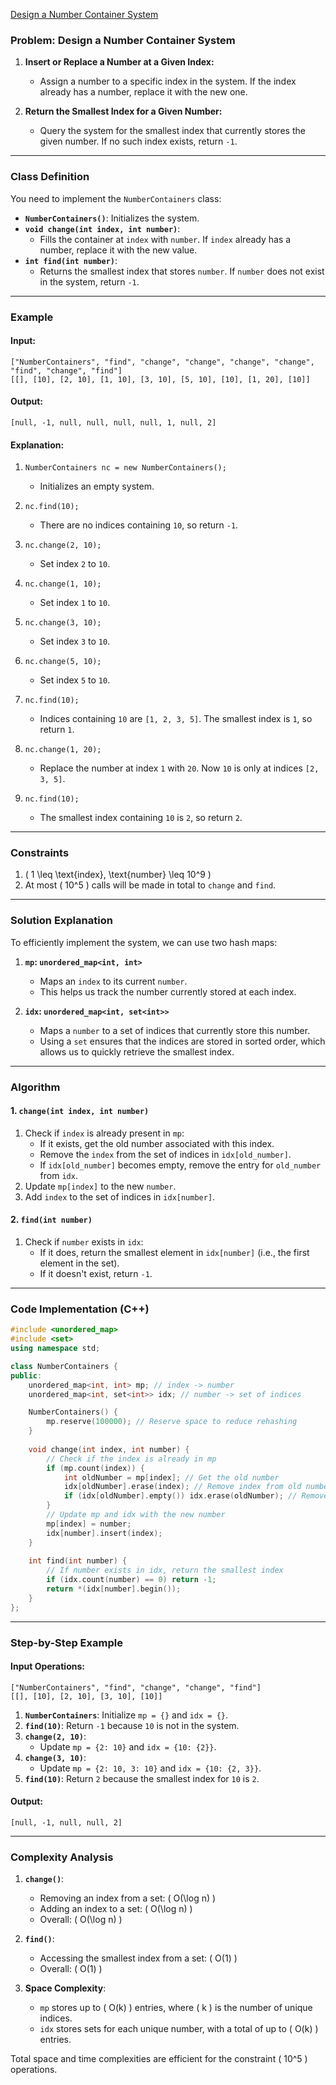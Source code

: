 [Design a Number Container System](https://leetcode.com/problems/design-a-number-container-system/description/)

### **Problem: Design a Number Container System**

1. **Insert or Replace a Number at a Given Index:**
   - Assign a number to a specific index in the system. If the index already has a number, replace it with the new one.
   
2. **Return the Smallest Index for a Given Number:**
   - Query the system for the smallest index that currently stores the given number. If no such index exists, return `-1`.

---

### **Class Definition**
You need to implement the `NumberContainers` class:

- **`NumberContainers()`**: Initializes the system.
- **`void change(int index, int number)`**:
  - Fills the container at `index` with `number`. If `index` already has a number, replace it with the new value.
- **`int find(int number)`**:
  - Returns the smallest index that stores `number`. If `number` does not exist in the system, return `-1`.

---

### **Example**

#### Input:
```plaintext
["NumberContainers", "find", "change", "change", "change", "change", "find", "change", "find"]
[[], [10], [2, 10], [1, 10], [3, 10], [5, 10], [10], [1, 20], [10]]
```

#### Output:
```plaintext
[null, -1, null, null, null, null, 1, null, 2]
```

#### Explanation:
1. `NumberContainers nc = new NumberContainers();`
   - Initializes an empty system.

2. `nc.find(10);`
   - There are no indices containing `10`, so return `-1`.

3. `nc.change(2, 10);`
   - Set index `2` to `10`.

4. `nc.change(1, 10);`
   - Set index `1` to `10`.

5. `nc.change(3, 10);`
   - Set index `3` to `10`.

6. `nc.change(5, 10);`
   - Set index `5` to `10`.

7. `nc.find(10);`
   - Indices containing `10` are `[1, 2, 3, 5]`. The smallest index is `1`, so return `1`.

8. `nc.change(1, 20);`
   - Replace the number at index `1` with `20`. Now `10` is only at indices `[2, 3, 5]`.

9. `nc.find(10);`
   - The smallest index containing `10` is `2`, so return `2`.

---

### **Constraints**
1. \( 1 \leq \text{index}, \text{number} \leq 10^9 \)
2. At most \( 10^5 \) calls will be made in total to `change` and `find`.

---

### **Solution Explanation**

To efficiently implement the system, we can use two hash maps:

1. **`mp`: `unordered_map<int, int>`**
   - Maps an `index` to its current `number`. 
   - This helps us track the number currently stored at each index.

2. **`idx`: `unordered_map<int, set<int>>`**
   - Maps a `number` to a set of indices that currently store this number.
   - Using a `set` ensures that the indices are stored in sorted order, which allows us to quickly retrieve the smallest index.

---

### **Algorithm**

#### **1. `change(int index, int number)`**
1. Check if `index` is already present in `mp`:
   - If it exists, get the old number associated with this index.
   - Remove the `index` from the set of indices in `idx[old_number]`.
   - If `idx[old_number]` becomes empty, remove the entry for `old_number` from `idx`.
2. Update `mp[index]` to the new `number`.
3. Add `index` to the set of indices in `idx[number]`.

#### **2. `find(int number)`**
1. Check if `number` exists in `idx`:
   - If it does, return the smallest element in `idx[number]` (i.e., the first element in the set).
   - If it doesn't exist, return `-1`.

---

### **Code Implementation (C++)**

```cpp
#include <unordered_map>
#include <set>
using namespace std;

class NumberContainers {
public:
    unordered_map<int, int> mp; // index -> number
    unordered_map<int, set<int>> idx; // number -> set of indices

    NumberContainers() {
        mp.reserve(100000); // Reserve space to reduce rehashing
    }
    
    void change(int index, int number) {
        // Check if the index is already in mp
        if (mp.count(index)) {
            int oldNumber = mp[index]; // Get the old number
            idx[oldNumber].erase(index); // Remove index from old number's set
            if (idx[oldNumber].empty()) idx.erase(oldNumber); // Remove entry if set is empty
        }
        // Update mp and idx with the new number
        mp[index] = number;
        idx[number].insert(index);
    }
    
    int find(int number) {
        // If number exists in idx, return the smallest index
        if (idx.count(number) == 0) return -1;
        return *(idx[number].begin());
    }
};
```

---

### **Step-by-Step Example**

#### **Input Operations:**
```plaintext
["NumberContainers", "find", "change", "change", "find"]
[[], [10], [2, 10], [3, 10], [10]]
```

1. **`NumberContainers`**: Initialize `mp = {}` and `idx = {}`.
2. **`find(10)`**: Return `-1` because `10` is not in the system.
3. **`change(2, 10)`**:
   - Update `mp = {2: 10}` and `idx = {10: {2}}`.
4. **`change(3, 10)`**:
   - Update `mp = {2: 10, 3: 10}` and `idx = {10: {2, 3}}`.
5. **`find(10)`**: Return `2` because the smallest index for `10` is `2`.

#### **Output:**
```plaintext
[null, -1, null, null, 2]
```

---

### **Complexity Analysis**

1. **`change()`**:
   - Removing an index from a set: \( O(\log n) \)
   - Adding an index to a set: \( O(\log n) \)
   - Overall: \( O(\log n) \)

2. **`find()`**:
   - Accessing the smallest index from a set: \( O(1) \)
   - Overall: \( O(1) \)

3. **Space Complexity**:
   - `mp` stores up to \( O(k) \) entries, where \( k \) is the number of unique indices.
   - `idx` stores sets for each unique number, with a total of up to \( O(k) \) entries.

Total space and time complexities are efficient for the constraint \( 10^5 \) operations.